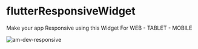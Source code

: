 # flutterResponsiveWidget
Make your app Responsive using this Widget
For WEB - TABLET - MOBILE

![am-dev-responsive](https://user-images.githubusercontent.com/77476766/236667888-281f774b-9333-4766-9e3c-9aaadc17f784.jpg)

